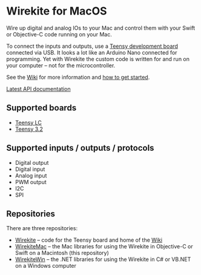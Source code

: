 # Wirekite for MacOS

Wire up digital and analog IOs to your Mac and control them with your Swift or Objective-C code running on your Mac.

To connect the inputs and outputs, use a [Teensy development board](https://www.pjrc.com/teensy/) connected via USB. It looks a lot like an Arduino Nano connected for programming. Yet with Wirekite the custom code is written for and run on your computer – not for the microcontroller.

See the [Wiki](https://github.com/manuelbl/Wirekite/wiki) for more information and [how to get started](https://github.com/manuelbl/Wirekite/wiki/Xcode-Project-Setup).

[Latest API documentation](http://cocoadocs.org/docsets/WirekiteMac)


## Supported boards

- [Teensy LC](https://www.pjrc.com/store/teensylc.html)
- [Teensy 3.2](https://www.pjrc.com/store/teensy32.html)


## Supported inputs / outputs / protocols

- Digital output
- Digital input
- Analog input
- PWM output
- I2C
- SPI


## Repositories

There are three repositories:

 - [Wirekite](https://github.com/manuelbl/Wirekite) – code for the Teensy board and home of the [Wiki](https://github.com/manuelbl/Wirekite/wiki)
 - [WirekiteMac](https://github.com/manuelbl/WirekiteMac) – the Mac libraries for using the Wirekite in Objective-C or Swift on a Macintosh (this repository)
 - [WirekiteWin](https://github.com/manuelbl/WirekiteWin) – the .NET libraries for using the Wirekite in C# or VB.NET on a Windows computer
